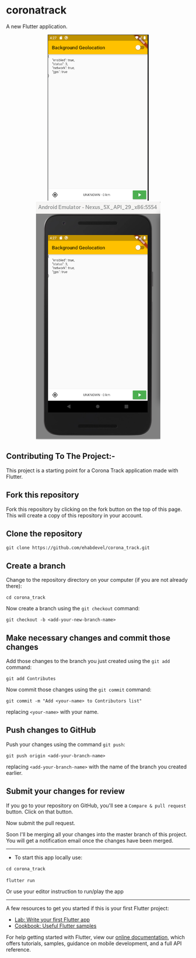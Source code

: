 # coronatrack

A new Flutter application.

<p align="center">
  <img src="https://github.com/ehabdevel/corona_track/blob/master/screenshot1.png" />
  <img src="https://github.com/ehabdevel/corona_track/blob/master/screenshot2.png" />
</p>

## Contributing To The Project:-

This project is a starting point for a Corona Track application made with Flutter.

## Fork this repository

Fork this repository by clicking on the fork button on the top of this page.
This will create a copy of this repository in your account.

## Clone the repository

```
git clone https://github.com/ehabdevel/corona_track.git
```

## Create a branch

Change to the repository directory on your computer (if you are not already there):


```
cd corona_track
```

Now create a branch using the `git checkout` command:
```
git checkout -b <add-your-new-branch-name>
```

## Make necessary changes and commit those changes

Add those changes to the branch you just created using the `git add` command:

```
git add Contributes
```


Now commit those changes using the `git commit` command:
```
git commit -m "Add <your-name> to Contributors list"
```
replacing `<your-name>` with your name.

## Push changes to GitHub

Push your changes using the command `git push`:
```
git push origin <add-your-branch-name>
```
replacing `<add-your-branch-name>` with the name of the branch you created earlier.

## Submit your changes for review

If you go to your repository on GitHub, you'll see a  `Compare & pull request` button. Click on that button.

Now submit the pull request.


Soon I'll be merging all your changes into the master branch of this project. You will get a notification email once the changes have been merged.


---

* To start this app locally use:

```
cd corona_track

flutter run
```

Or use your editor instruction to run/play the app


---


A few resources to get you started if this is your first Flutter project:

- [Lab: Write your first Flutter app](https://flutter.dev/docs/get-started/codelab)
- [Cookbook: Useful Flutter samples](https://flutter.dev/docs/cookbook)

For help getting started with Flutter, view our
[online documentation](https://flutter.dev/docs), which offers tutorials,
samples, guidance on mobile development, and a full API reference.
